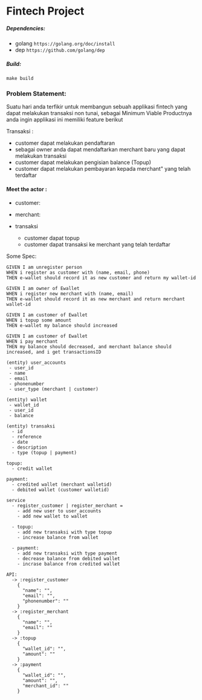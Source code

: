 # Fintech Project


##### Dependencies:
 - golang `https://golang.org/doc/install`
 - dep `https://github.com/golang/dep`
 
##### Build:
```
make build
```

### Problem Statement:

Suatu hari anda terfikir untuk membangun sebuah applikasi fintech yang dapat melakukan transaksi non tunai, sebagai Minimum Viable Productnya anda ingin applikasi ini memiliki feature berikut
 
 Transaksi : 
  - customer dapat melakukan pendaftaran 
  - sebagai owner anda dapat mendaftarkan merchant baru yang dapat melakukan transaksi 
  - customer dapat melakukan pengisian balance (Topup)
  - customer dapat melakukan pembayaran kepada merchant" yang telah terdaftar 

#### Meet the actor :
 - customer: 
 - merchant: 

 - transaksi 
    - customer dapat topup
    - customer dapat transaksi ke merchant yang telah terdaftar

Some Spec: 
```
GIVEN I am unregister person
WHEN i register as customer with (name, email, phone)
THEN e-wallet should record it as new customer and return my wallet-id

GIVEN I am owner of Ewallet
WHEN i register new merchant with (name, email)
THEN e-wallet should record it as new merchant and return merchant wallet-id

GIVEN I am customer of Ewallet
WHEN i topup some amount
THEN e-wallet my balance should increased

GIVEN I am customer of Ewallet
WHEN i pay merchant 
THEN my balance should decreased, and merchant balance should increased, and i get transactionsID
```

```
(entity) user_accounts
 - user_id
 - name
 - email
 - phonenumber
 - user_type (merchant | customer)

(entity) wallet
 - wallet_id
 - user_id
 - balance

(entity) transaksi
  - id
  - reference
  - date
  - description
  - type (topup | payment)
  
topup:
  - credit wallet

payment:
  - credited wallet (merchant walletid)
  - debited wallet (customer walletid)
```

```
service
  - register_customer | register_merchant =
    - add new user to user_accounts
    - add new wallet to wallet 

  - topup:
    - add new transaksi with type topup 
    - increase balance from wallet

  - payment:
    - add new transaksi with type payment 
    - decrease balance from debited wallet
    - incrase balance from credited wallet
```

```
API:
  -> :register_customer
    {
      "name": "",
      "email": "",
      "phonenumber": ""
    }
  -> :register_merchant
    {
      "name": "",
      "email": ""
    }
  -> :topup
    {
      "wallet_id": "",
      "amount": ""
    }
  -> :payment
    {
      "wallet_id": "",
      "amount": "",
      "merchant_id": ""
    }
 ```